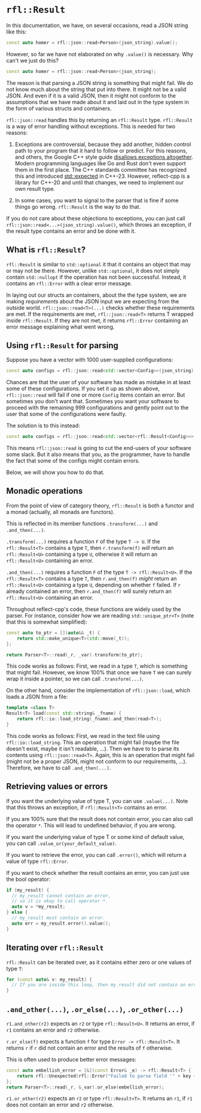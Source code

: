 # `rfl::Result`

In this documentation, we have, on several occasions, read a JSON string like this:

```cpp
const auto homer = rfl::json::read<Person>(json_string).value();
```

However, so far we have not elaborated on why `.value()` is necessary. Why can't we just do this?

```cpp
const auto homer = rfl::json::read<Person>(json_string);
```

The reason is that parsing a JSON string is something that might fail. We do not know much about
the string that put into there. It might not be a valid JSON. And even if it is a valid JSON, then it 
might not conform to the assumptions that we have made about it and laid out in the type system
in the form of various structs and containers.

`rfl::json::read` handles this by returning an `rfl::Result` type. `rfl::Result` is a way of error
handling without exceptions. This is needed for two reasons:

1) Exceptions are controversial, because they add another, hidden control
path to your program that it hard to follow or predict. For this reasons, and others, the Google 
C++ style guide [disallows exceptions altogether](https://google.github.io/styleguide/cppguide.html#Exceptions).
Modern programming languages like Go and Rust don't even support them in the first place. The C++
standards committee has recognized this and introduced [std::expected](https://en.cppreference.com/w/cpp/utility/expected)
in C++-23. However, reflect-cpp is a library for C++-20 and until that changes, we need to implement our own result type.

2) In some cases, you want to signal to the parser that is fine if some things go wrong. `rfl::Result` is the way to do that.

If you do not care about these objections to exceptions, you can just call `rfl::json::read<...>(json_string).value()`,
which throws an exception, if the result type contains an error and be done with it.

## What is `rfl::Result`?

`rfl::Result` is similar to `std::optional` it that it contains an object that may or may not be there. However,
unlike `std::optional`, it does not simply contain `std::nullopt` if the operation has not been successful. Instead,
it contains an `rfl::Error` with a clear error message.

In laying out our structs an containers, about the the type system, we are making *requirements* about the
JSON input we are expecting from the outside world. `rfl::json::read<T>(...)` checks whether these requirements are met. 
If the requirements are met, `rfl::json::read<T>` returns T wrapped inside `rfl::Result`. If they are not met, it returns
`rfl::Error` containing an error message explaining what went wrong.

## Using `rfl::Result` for parsing

Suppose you have a vector with 1000 user-supplied configurations:

```cpp
const auto configs = rfl::json::read<std::vector<Config>>(json_string);
```

Chances are that the user of your software has made as mistake in at least some of these configurations. If you set it up as shown above, `rfl::json::read` will fail if one or more `Config` items contain an error. But sometimes you don't want that. Sometimes you want your software to proceed with the remaining 999 configurations and gently point out to the user that some of the configurations were faulty.

The solution is to this instead:

```cpp
const auto configs = rfl::json::read<std::vector<rfl::Result<Config>>>(json_string);
```

This means `rfl::json::read` is going to cut the end-users of your software some slack. But it also means that you, as the programmer, have to handle the fact that some of the configs might contain errors. 

Below, we will show you how to do that.

## Monadic operations

From the point of view of category theory, `rfl::Result` is both a functor and a monad (actually, all monads are functors).

This is reflected in its member functions `.transform(...)` and `.and_then(...)`.

`.transform(...)` requires a function `F` of the type `T -> U`. If the `rfl::Result<T>` contains a type `T`, 
then `r.transform(f)` *will* return an `rfl::Result<U>` containing a type `U`, otherwise it will return an `rfl::Result<U>`
containing an error.

`.and_then(...)` requires a function `F` of the type `T -> rfl::Result<U>`. If the `rfl::Result<T>` contains a type `T`, 
then `r.and_then(f)` *might* return an `rfl::Result<U>` containing a type `U`, depending on whether `f` failed.
If `r` already contained an error, then `r.and_then(f)` will surely return an `rfl::Result<U>` containing an error.

Throughout reflect-cpp's code, these functions are widely used by the parser. For instance, consider how we are reading
`std::unique_ptr<T>` (note that this is somewhat simplified):

```cpp
const auto to_ptr = [](auto&& _t) {
    return std::make_unique<T>(std::move(_t));
};

return Parser<T>::read(_r, _var).transform(to_ptr);
```

This code works as follows: First, we read in a type `T`, which is something that might fail. However, we know 100% that
once we have `T` we can surely wrap it inside a pointer, so we can call `.transform(...)`.

On the other hand, consider the implementation of `rfl::json::load`, which loads a JSON from a file:

```cpp
template <class T>
Result<T> load(const std::string& _fname) {
    return rfl::io::load_string(_fname).and_then(read<T>);
}
```

This code works as follows: First, we read in the text file using `rfl::io::load_string`. This an operation that might fail (maybe
the file doesn't exist, maybe it isn't readable, ...). Then we have to to parse its contents using `rfl::json::read<T>`. Again,
this is an operation that might fail (might not be a proper JSON, might not conform to our requirements, ...). Therefore, we 
have to call `.and_then(...)`.

## Retrieving values or errors

If you want the underlying value of type T, you can use `.value(...)`. Note that this throws an exception, if `rfl::Result<T>` contains
an error.

If you are 100% sure that the result does not contain error, you can also call the operator `*`. This will lead to undefined behavior,
if you are wrong.

If you want the underlying value of type T or some kind of default value, you can call `.value_or(your_default_value)`.

If you want to retrieve the error, you can call `.error()`, which will return a value of type `rfl::Error`.

If you want to check whether the result contains an error, you can just use the bool operator:

```cpp
if (my_result) {
  // my_result cannot contain an error,
  // so it is okay to call operator *.
  auto v = *my_result;
} else {
  // my_result must contain an error.
  auto err = my_result.error().value();
}
```

## Iterating over `rfl::Result`

`rfl::Result` can be iterated over, as it contains either zero or one values of type `T`:

```cpp
for (const auto& v: my_result) {
  // If you are inside this loop, then my_result did not contain an error.
} 
```

## `.and_other(...)`, `.or_else(...)`, `.or_other(...)`

`r1.and_other(r2)` expects an `r2` or type `rfl::Result<U>`. It returns an error, if `r1` contains an error and `r2` otherwise.

`r.or_else(f)` expects a function `f` for type `Error -> rfl::Result<T>`. It returns `r` if `r` did not contain an error and the results of `f` otherwise.

This is often used to produce better error messages:

```cpp
const auto embellish_error = [&](const Error& _e) -> rfl::Result<T> {
    return rfl::Unexpected(rfl::Error("Failed to parse field '" + key + "': " + _e.what()));
};
return Parser<T>::read(_r, &_var).or_else(embellish_error);
```

`r1.or_other(r2)` expects an `r2` or type `rfl::Result<T>`. It returns an `r1`, if `r1` does not contain an error and `r2` otherwise.

